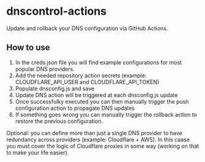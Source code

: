 # dnscontrol-actions

Update and rollback your DNS configuration via GitHub Actions.

## How to use

1. In the creds.json file you will find example configurations for most popular DNS providers.
2. Add the needed repository action secrets (example: CLOUDFLARE_API_USER and CLOUDFLARE_API_TOKEN)
3. Populate dnsconfig.js and save
4. Update DNS action will be triggered at each dnsconfig.js update
5. Once successfulky executed you can then manually trigger the push configuration action to propagate DNS updates
6. If something goes wrong you can manually trigger the rollback action to restore the previous configuration.

Optional: you can define more than just a single DNS provider to have redundancy across providers (example: Cloudflare + AWS). In this caase you must cover the logic of Cloudflare proxies in some way (working on that to make your life easier).


